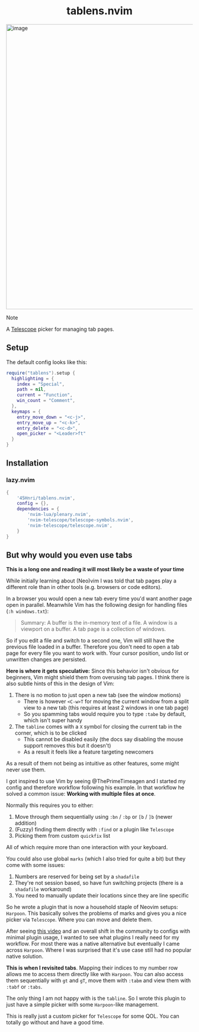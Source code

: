 <h1 align="center">tablens.nvim</h1>

<img width="1366" height="768" alt="image" src="https://github.com/user-attachments/assets/e90e6d53-7fd6-4283-a380-4535baa1f55a" />

> [!NOTE]
> A [Telescope](https://github.com/nvim-telescope/telescope.nvim) picker for managing tab pages.

## Setup

The default config looks like this:

```lua
require("tablens").setup {
  highlighting = {
    index = "Special",
    path = nil,
    current = "Function",
    win_count = "Comment",
  },
  keymaps = {
    entry_move_down = "<c-j>",
    entry_move_up = "<c-k>",
    entry_delete = "<c-d>",
    open_picker = "<Leader>ft"
  }
}
```

## Installation

### lazy.nvim

```lua
{
    '45Hnri/tablens.nvim',
    config = {},
    dependencies = {
        'nvim-lua/plenary.nvim',
        'nvim-telescope/telescope-symbols.nvim',
        'nvim-telescope/telescope.nvim',
    }
}
```

## But why would you even use tabs

**This is a long one and reading it will most likely be a waste of your time**

While initially learning about (Neo)vim I was told that tab pages play a
different role than in other tools (e.g. browsers or code editors).

In a browser you would open a new tab every time you'd want another page open
in parallel. Meanwhile Vim has the following design for handling files 
(`:h windows.txt`): 

> Summary:
>    A buffer is the in-memory text of a file.
>    A window is a viewport on a buffer.
>    A tab page is a collection of windows.

So if you edit a file and switch to a second one, Vim will still have the
previous file loaded in a buffer. Therefore you don't need to open a tab page
for every file you want to work with. Your cursor position, undo list or
unwritten changes are persisted.

**Here is where it gets speculative:** Since this behavior isn't obvious for
beginners, Vim might shield them from overusing tab pages. I think there is also
subtle hints of this in the design of Vim:

1. There is no motion to just open a new tab (see the window motions)
    - There is however `<C-w>T` for moving the current window from a split view
    to a new tab (this requires at least 2 windows in one tab page)
    - So you spamming tabs would require you to type `:tabe` by default, which
    isn't super handy
2. The `tabline` comes with a `X` symbol for closing the current tab in the
corner, which is to be clicked
    - This cannot be disabled easily (the docs say disabling the mouse support
    removes this but it doesn't)
    - As a result it feels like a feature targeting newcomers

As a result of them not being as intuitive as other features, some might never
use them.

I got inspired to use Vim by seeing @ThePrimeTimeagen and I started my config
and therefore workflow following his example. In that workflow he solved a
common issue: **Working with multiple files at once**.

Normally this requires you to either:

1. Move through them sequentially using `:bn` / `:bp` or `[b` / `]b` (newer
   addition)
2. (Fuzzy) finding them directly with `:find` or a plugin like `Telescope` 
3. Picking them from custom `quickfix` list

All of which require more than one interaction with your keyboard.

You could also use global `marks` (which I also tried for quite a bit) but they
come with some issues:
1. Numbers are reserved for being set by a `shadafile`
2. They're not session based, so have fun switching projects (there is a
   `shadafile` workaround)
3. You need to manually update their locations since they are line specific

So he wrote a plugin that is now a household staple of Neovim setups:
`Harpoon`. This basically solves the problems of marks and gives you a nice
picker via `Telescope`. Where you can move and delete them.

After seeing [this video](https://www.youtube.com/watch?v=skW3clVG5Fo) and an overall shift in the community to configs 
with minimal plugin usage, I wanted to see what plugins I really need for my
workflow. For most there was a native alternative but eventually I came across
`Harpoon`. Where I was surprised that it's use case still had no popular native
solution.

**This is when I revisited tabs**. Mapping their indices to my number row
allows me to access them directly like with `Harpoon`. You can also access them
sequentially with `gt` and `gT`, move them with `:tabm` and view them with
`:tabf` or `:tabs`.

The only thing I am not happy with is the `tabline`. So I wrote this plugin
to just have a simple picker with some `Harpoon`-like management.

This is really just a custom picker for `Telescope` for some QOL. You can
totally go without and have a good time.
